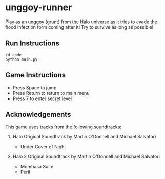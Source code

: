 # unggoy-runner
Play as an unggoy (grunt) from the Halo universe as it tries to evade the flood infection form coming after it! Try to survive as long as possible!

## Run Instructions

```
cd code
python main.py
```

## Game Instructions

+ Press Space to jump
+ Press Return to return to main menu
+ Press 7 to enter secret level

## Acknowledgements

This game uses tracks from the following soundtracks:

1. Halo Original Soundtrack by Martin O'Donnell and Michael Salvatori    

    + Under Cover of Night

2. Halo 2 Original Soundtrack by Martin O'Donnell and Michael Salvatori
    
    + Mombasa Suite
    + Peril


